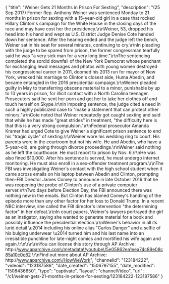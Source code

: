 {
    "title": "Weiner Gets 21 Months in Prison For Sexting",
    "description": "(25 Sep 2017) Former Rep. Anthony Weiner was sentenced Monday to 21 months in prison for sexting with a 15-year-old girl in a case that rocked Hillary Clinton's campaign for the White House in the closing days of the race and may have cost her the presidency.\r\nWeiner, 53, dropped his head into his hand and wept as U.S. District Judge Denise Cote handed down her sentence. After the hearing ended and the judge left the bench, Weiner sat in his seat for several minutes, continuing to cry.\r\nIn pleading with the judge to be spared from prison, the former congressman tearfully said he was \"a very sick man for a very long time.\"\r\nThe sentencing completed the sordid downfall of the New York Democrat whose penchant for exchanging lewd messages and photos with young women destroyed his congressional career in 2011, doomed his 2013 run for mayor of New York, wrecked his marriage to Clinton's closest aide, Huma Abedin, and became entangled in the 2016 presidential campaign.\r\nWeiner pleaded guilty in May to transferring obscene material to a minor, punishable by up to 10 years in prison, for illicit contact with a North Carolina teenager. Prosecutors said he sent her porn and got her to take her clothes off and touch herself on Skype.\r\nIn imposing sentence, the judge cited a need in such a highly publicized case to \"make a statement that can protect other minors.\"\r\nCote noted that Weiner repeatedly got caught sexting and said that while he has made \"great strides\" in treatment, \"the difficulty here is that this is a very strong compulsion.\"\r\nFederal prosecutor Amanda Kramer had urged Cote to give Weiner a significant prison sentence to end his \"tragic cycle\" of sexting.\r\nWeiner wore his wedding ring to court. His parents were in the courtroom but not his wife. He and Abedin, who have a 5-year-old, are going through divorce proceedings.\r\nWeiner said nothing as he left the courthouse. He must report to prison by Nov. 6.\r\nHe was also fined $10,000. After his sentence is served, he must undergo internet monitoring. He must also enroll in a sex-offender treatment program.\r\nThe FBI was investigating Weiner's contact with the high school student when it came across emails on his laptop between Abedin and Clinton, prompting then-FBI Director James Comey to announce in late October 2016 that he was reopening the probe of Clinton's use of a private computer server.\r\nTwo days before Election Day, the FBI announced there was nothing new in the emails. But Clinton has blamed Comey's handling of the episode more than any other factor for her loss to Donald Trump. In a recent NBC interview, she called the FBI director's intervention \"the determining factor\" in her defeat.\r\nIn court papers, Weiner's lawyers portrayed the girl as an instigator, saying she wanted to generate material for a book and possibly influence the presidential election.\r\nWeiner's behavior in all its lurid detail \u2014 including his online alias \"Carlos Danger\" and a selfie of his bulging underwear \u2014 turned him and his last name into an irresistible punchline for late-night comics and mortified his wife again and again.\r\n\r\n\r\nYou can license this story through AP Archive: http:\/\/www.aparchive.com\/metadata\/youtube\/5e05862ea1eea74c89e08c85a10c0c62 \r\nFind out more about AP Archive: http:\/\/www.aparchive.com\/HowWeWork",
    "channelid": "123184222",
    "videoid": "123187586",
    "date_created": "1506797155",
    "date_modified": "1508436650",
    "type": "captivate",
    "layout": "channelVideo",
    "url": "\/c1\/weiner-gets-21-months-in-prison-for-sexting\/123184222-123187586"
}